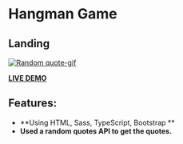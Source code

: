 # Hangman Game

## Landing

<a href="https://alil0l.github.io/Quote-Generator-Typescript/" target="_blank"> ![Random quote-gif ](https://github.com/Alil0l/Quote-Generator-Typescript/assets/137832626/cf32b6d6-72d8-4d05-966f-0debf12461fe) </a>

<a href="https://alil0l.github.io/Quote-Generator-Typescript/" target="_blank">**LIVE DEMO**</a>


## Features:

* **Using HTML, Sass, TypeScript, Bootstrap ** 
* **Used a random quotes API to get the quotes.**

